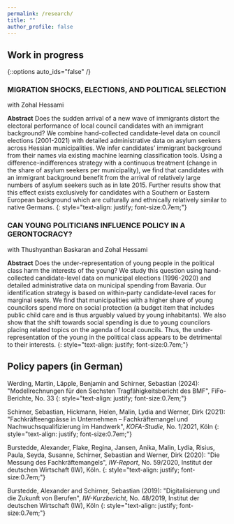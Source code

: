 ```yaml
---
permalink: /research/
title: ""
author_profile: false
---
```

## Work in progress
{::options auto_ids="false" /}

### MIGRATION SHOCKS, ELECTIONS, AND POLITICAL SELECTION
with Zohal Hessami

**Abstract**
Does the sudden arrival of a new wave of immigrants distort the electoral performance of local council candidates with an immigrant background? We combine hand-collected candidate-level data on council elections (2001-2021) with detailed administrative data on asylum seekers across Hessian municipalities. We infer candidates’ immigrant background from their names via existing machine learning classification tools. Using a difference-indifferences strategy with a continuous treatment (change in the share of asylum seekers per municipality), we find that candidates with an immigrant background benefit from the
arrival of relatively large numbers of asylum seekers such as in late 2015. Further results show that this effect exists exclusively for candidates with a Southern or Eastern European background which are culturally and ethnically relatively similar to native Germans. 
{: style="text-align: justify; font-size:0.7em;"}

### CAN YOUNG POLITICIANS INFLUENCE POLICY IN A GERONTOCRACY?
with Thushyanthan Baskaran and Zohal Hessami

**Abstract**
Does the under-representation of young people in the political class harm the interests of the young? We study this question using hand-collected candidate-level data on municipal elections (1996-2020) and detailed administrative data on municipal spending from Bavaria. Our identification strategy is based on within-party candidate-level races for marginal seats. We find that municipalities with a higher share of young councilors spend more on social protection (a budget item that includes public child care and is thus arguably valued by young inhabitants). We also show that the shift towards social spending
is due to young councilors placing related topics on the agenda of local councils. Thus, the under-representation of the young in the political class appears to be detrimental to their interests.
{: style="text-align: justify; font-size:0.7em;"}



## Policy papers (in German) 

Werding, Martin, Läpple, Benjamin and Schirner, Sebastian (2024): "Modellrechnungen für den Sechsten Tragfähigkeitsbericht des BMF", FiFo-Berichte, No. 33
{: style="text-align: justify; font-size:0.7em;"}

Schirner, Sebastian, Hickmann, Helen, Malin, Lydia and Werner, Dirk (2021): "Fachkräfteengpässe in Unternehmen – Fachkräftemangel und Nachwuchsqualifizierung im Handwerk", *KOFA-Studie*, No. 1/2021, Köln
{: style="text-align: justify; font-size:0.7em;"}

Burstedde, Alexander, Flake, Regina, Jansen, Anika, Malin, Lydia, Risius, Paula, Seyda, Susanne, Schirner, Sebastian and Werner, Dirk (2020): "Die Messung des Fachkräftemangels", *IW-Report*, No. 59/2020, Institut der deutschen Wirtschaft (IW), Köln.
{: style="text-align: justify; font-size:0.7em;"}

Burstedde, Alexander and Schirner, Sebastian (2019): "Digitalisierung und die Zukunft von Berufen", *IW-Kurzbericht*, No. 48/2019, Institut der deutschen Wirtschaft (IW), Köln
{: style="text-align: justify; font-size:0.7em;"}
